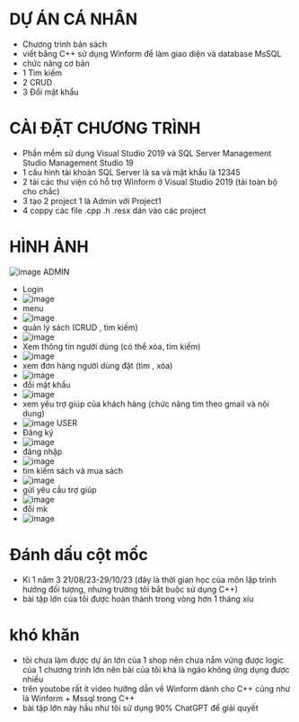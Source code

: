 # DỰ ÁN CÁ NHÂN
- Chương trình bán sách 
- viết bằng C++ sử dụng Winform để làm giao diện và database MsSQL
- chức năng cơ bản
- 1 Tìm kiếm
- 2 CRUD
- 3 Đổi mật khẩu
# CÀI ĐẶT CHƯƠNG TRÌNH
- Phần mềm sử dụng Visual Studio 2019 và SQL Server Management Studio Management Studio 19
- 1 cấu hình tài khoản SQL Server là sa và mật khẩu là 12345
- 2 tải các thư viện có hỗ trợ Winform ở Visual Studio 2019 (tải toàn bộ cho chắc)
- 3 tạo 2 project 1 là Admin với Project1
- 4 coppy các file .cpp .h .resx dán vào các project
# HÌNH ẢNH
![image](https://github.com/hiepnx03/2023-10-CPP-WinForm-MsSQL-QLsach/assets/71397941/07dad2e5-06d7-4d68-8380-6636521578cf)
ADMIN
- Login
- ![image](https://github.com/hiepnx03/2023-10-CPP-WinForm-MsSQL-QLsach/assets/71397941/12e9c999-2482-4537-9dcd-70746e82a2e9)
- menu
- ![image](https://github.com/hiepnx03/2023-10-CPP-WinForm-MsSQL-QLsach/assets/71397941/55aec50c-0397-4319-8c37-95f45314245b)
- quản lý sách (CRUD , tìm kiếm)
- ![image](https://github.com/hiepnx03/2023-10-CPP-WinForm-MsSQL-QLsach/assets/71397941/dccae331-2dbd-483e-9e36-684c6ac34a45)
- Xem thông tin người dùng (có thể xóa, tìm kiếm)
- ![image](https://github.com/hiepnx03/2023-10-CPP-WinForm-MsSQL-QLsach/assets/71397941/73eb5fcf-0a65-42c5-b1ad-e46694a813fa)
- xem đơn hàng người dùng đặt (tìm , xóa)
- ![image](https://github.com/hiepnx03/2023-10-CPP-WinForm-MsSQL-QLsach/assets/71397941/071becd6-10e9-4a44-80c5-e3660b8a3c64)
- đổi mật khẩu
- ![image](https://github.com/hiepnx03/2023-10-CPP-WinForm-MsSQL-QLsach/assets/71397941/d53bb236-3596-4ecb-8711-26881484809a)
- xem yêu trợ giúp của khách hàng (chức năng tìm theo gmail và nội dung)
- ![image](https://github.com/hiepnx03/2023-10-CPP-WinForm-MsSQL-QLsach/assets/71397941/abd9ea9f-09e7-4053-ab6d-1386aa8c3ae2)
USER
- Đăng ký
- ![image](https://github.com/hiepnx03/2023-10-CPP-WinForm-MsSQL-QLsach/assets/71397941/2b4525a7-9ecc-4252-84b8-21692fe86a59)
- đăng nhập
- ![image](https://github.com/hiepnx03/2023-10-CPP-WinForm-MsSQL-QLsach/assets/71397941/28617c25-6320-4ffd-a877-1ede045b4909)
- tìm kiếm sách và mua sách
- ![image](https://github.com/hiepnx03/2023-10-CPP-WinForm-MsSQL-QLsach/assets/71397941/ebb6147f-50fb-4288-896b-8e077e44b862)
- gửi yêu cầu trợ giúp
- ![image](https://github.com/hiepnx03/2023-10-CPP-WinForm-MsSQL-QLsach/assets/71397941/e9bb8159-df9d-4037-9764-1c656e426fa2)
- đổi mk
- ![image](https://github.com/hiepnx03/2023-10-CPP-WinForm-MsSQL-QLsach/assets/71397941/e7331f17-9006-41af-94e9-8d4388721fa6)
# Đánh dấu cột mốc
- Kì 1 năm 3 21/08/23-29/10/23 (đây là thời gian học của môn lập trình hướng đối tượng, nhưng trường tôi bắt buộc sử dụng C++)
- bài tập lớn của tôi được hoàn thành trong vòng hơn 1 tháng xíu
# khó khăn
- tôi chưa làm được dự án lớn của 1 shop nên chưa nẵm vứng được logic của 1 chương trình lớn nên bài của tôi khá là ngáo không ứng dụng được nhiều
- trên youtobe rất ít video hưỡng dẫn về Winform dành cho C++ cũng như là Winform + Mssql trong C++
- bài tập lớn này hầu như tôi sử dụng 90% ChatGPT để giải quyết
